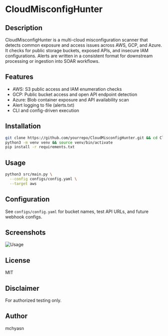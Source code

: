 # CloudMisconfigHunter

## Description

CloudMisconfigHunter is a multi-cloud misconfiguration scanner that detects common exposure and access issues across AWS, GCP, and Azure. It checks for public storage buckets, exposed APIs, and insecure IAM configurations. Alerts are written in a consistent format for downstream processing or ingestion into SOAR workflows.

## Features

* AWS: S3 public access and IAM enumeration checks
* GCP: Public bucket access and open API endpoint detection
* Azure: Blob container exposure and API availability scan
* Alert logging to file (alerts.txt)
* CLI and config-driven execution

## Installation

```bash
git clone https://github.com/yourrepo/CloudMisconfigHunter.git && cd CloudMisconfigHunter
python3 -m venv venv && source venv/bin/activate
pip install -r requirements.txt
```

## Usage

```bash
python3 src/main.py \
  --config configs/config.yaml \
  --target aws
```

## Configuration

See `configs/config.yaml` for bucket names, test API URLs, and future webhook configs.

## Screenshots

![Usage](screenshots/usage.png)

## License

MIT

## Disclaimer

For authorized testing only.

## Author

mchyasn
